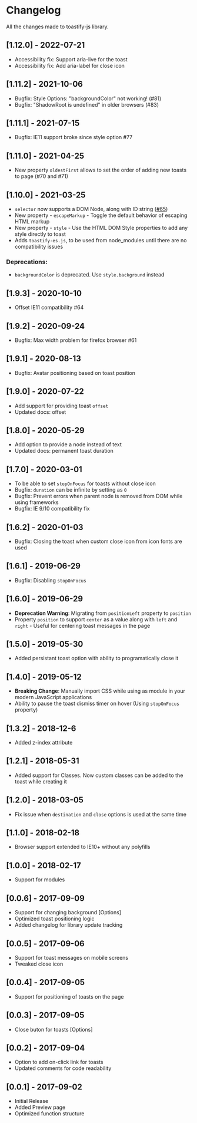 # Changelog

All the changes made to toastify-js library.

## [1.12.0] - 2022-07-21

* Accessibility fix: Support aria-live for the toast
* Accessibility fix: Add aria-label for close icon

## [1.11.2] - 2021-10-06

* Bugfix: Style Options: "backgroundColor" not working! (#81)
* Bugfix: "ShadowRoot is undefined" in older browsers (#83)

## [1.11.1] - 2021-07-15

* Bugfix: IE11 support broke since style option #77

## [1.11.0] - 2021-04-25

* New property `oldestFirst` allows to set the order of adding new toasts to page (#70 and #71)

## [1.10.0] - 2021-03-25

* `selector` now supports a DOM Node, along with ID string ([#65](https://github.com/apvarun/toastify-js/pull/65))
* New property - `escapeMarkup` - Toggle the default behavior of escaping HTML markup
* New property - `style` - Use the HTML DOM Style properties to add any style directly to toast
* Adds `toastify-es.js`, to be used from node_modules until there are no compatibility issues

### Deprecations:

* `backgroundColor` is deprecated. Use `style.background` instead

## [1.9.3] - 2020-10-10

* Offset IE11 compatibility #64

## [1.9.2] - 2020-09-24

* Bugfix: Max width problem for firefox browser #61

## [1.9.1] - 2020-08-13

* Bugfix: Avatar positioning based on toast position

## [1.9.0] - 2020-07-22

* Add support for providing toast `offset`
* Updated docs: offset

## [1.8.0] - 2020-05-29

* Add option to provide a node instead of text
* Updated docs: permanent toast duration

## [1.7.0] - 2020-03-01

* To be able to set `stopOnFocus` for toasts without close icon
* Bugfix: `duration` can be infinite by setting as `0`
* Bugfix: Prevent errors when parent node is removed from DOM while using frameworks
* Bugfix: IE 9/10 compatibility fix

## [1.6.2] - 2020-01-03

* Bugfix: Closing the toast when custom close icon from icon fonts are used

## [1.6.1] - 2019-06-29

* Bugfix: Disabling `stopOnFocus`

## [1.6.0] - 2019-06-29

* **Deprecation Warning**: Migrating from `positionLeft` property to `position`
* Property `position` to support `center` as a value along with `left` and `right` - Useful for centering toast messages in the page

## [1.5.0] - 2019-05-30

* Added persistant toast option with ability to programatically close it

## [1.4.0] - 2019-05-12

* **Breaking Change**: Manually import CSS while using as module in your modern JavaScript applications
* Ability to pause the toast dismiss timer on hover (Using `stopOnFocus` property)

## [1.3.2] - 2018-12-6

* Added z-index attribute

## [1.2.1] - 2018-05-31

* Added support for Classes. Now custom classes can be added to the toast while creating it

## [1.2.0] - 2018-03-05

* Fix issue when `destination` and `close` options is used at the same time

## [1.1.0] - 2018-02-18

* Browser support extended to IE10+ without any polyfills

## [1.0.0] - 2018-02-17

* Support for modules

## [0.0.6] - 2017-09-09

* Support for changing background [Options]
* Optimized toast positioning logic
* Added changelog for library update tracking

## [0.0.5] - 2017-09-06

* Support for toast messages on mobile screens
* Tweaked close icon

## [0.0.4] - 2017-09-05

* Support for positioning of toasts on the page

## [0.0.3] - 2017-09-05

* Close buton for toasts [Options]

## [0.0.2] - 2017-09-04

* Option to add on-click link for toasts
* Updated comments for code readability

## [0.0.1] - 2017-09-02

* Initial Release
* Added Preview page
* Optimized function structure
